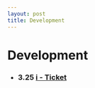 ```yaml
---
layout: post
title: Development
---
```


# Development

* ### 3.25 [i - Ticket](https://github.com/inthewalter/i-ticket)

